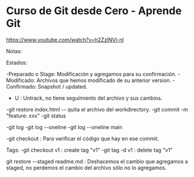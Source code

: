 # Curso de Git desde Cero - Aprende Git
https://www.youtube.com/watch?v=h2ZzlNVl-nI


Notas:

Estados:

-Preparado o Stage: Modificación y agregamos para su confirmación.
-Modificado: Archivos que hemos modificado de su anterior version.
-Confirmado: Snapshot / updated.

- U : Untrack, no tiene seguimiento del archivo y sus cambios.

-git restore index.html -- quita el archivo del workdirectory.
-git commit -m "feature: xxx"
-git status

-git log 
-git log --oneline
-git log --oneline main

-git checkout <commit> : Para verificar el código que hay en ese commit.

Tags:
-git checkout v1 : create tag "v1"
-git tag -d v1 : delete tag "v1"

git restore --staged readme.md : Deshacemos el cambio que agregamos a staged, no perdemos el cambio del archivo sólo no lo agregamos.
